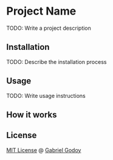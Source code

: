 # Project Name 

TODO: Write a project description

## Installation

TODO: Describe the installation process

## Usage

TODO: Write usage instructions

## How it works

## License

[MIT License](https://gabrielgodoy.mit-license.org/license.html) @ [Gabriel Godoy](https://github.com/gabrielgodoy)
